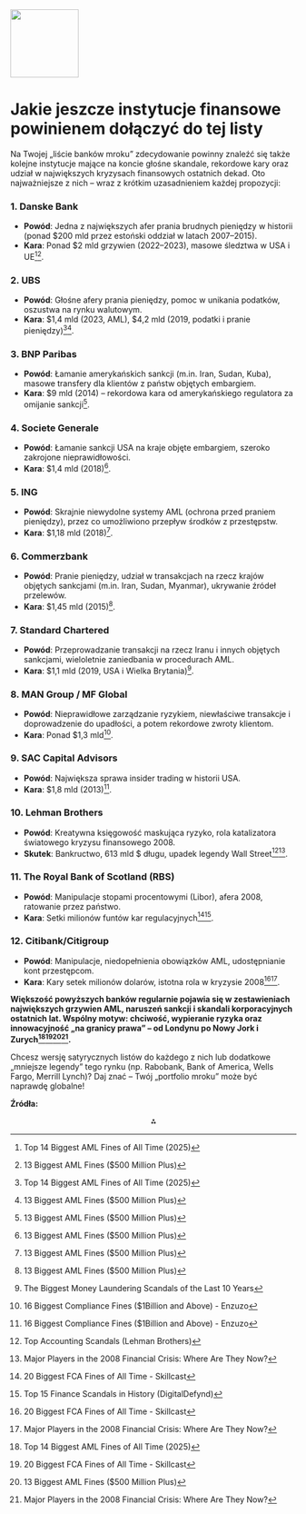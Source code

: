 <img src="https://r2cdn.perplexity.ai/pplx-full-logo-primary-dark%402x.png" class="logo" width="120"/>

# Jakie jeszcze instytucje finansowe powinienem dołączyć do tej listy

Na Twojej „liście banków mroku” zdecydowanie powinny znaleźć się także kolejne instytucje mające na koncie głośne skandale, rekordowe kary oraz udział w największych kryzysach finansowych ostatnich dekad. Oto najważniejsze z nich – wraz z krótkim uzasadnieniem każdej propozycji:

### **1. Danske Bank**

- **Powód**: Jedna z największych afer prania brudnych pieniędzy w historii (ponad \$200 mld przez estoński oddział w latach 2007–2015).
- **Kara**: Ponad \$2 mld grzywien (2022–2023), masowe śledztwa w USA i UE[^1][^2].


### **2. UBS**

- **Powód**: Głośne afery prania pieniędzy, pomoc w unikania podatków, oszustwa na rynku walutowym.
- **Kara**: \$1,4 mld (2023, AML), \$4,2 mld (2019, podatki i pranie pieniędzy)[^1][^2].


### **3. BNP Paribas**

- **Powód**: Łamanie amerykańskich sankcji (m.in. Iran, Sudan, Kuba), masowe transfery dla klientów z państw objętych embargiem.
- **Kara**: \$9 mld (2014) – rekordowa kara od amerykańskiego regulatora za omijanie sankcji[^2].


### **4. Societe Generale**

- **Powód**: Łamanie sankcji USA na kraje objęte embargiem, szeroko zakrojone nieprawidłowości.
- **Kara**: \$1,4 mld (2018)[^2].


### **5. ING**

- **Powód**: Skrajnie niewydolne systemy AML (ochrona przed praniem pieniędzy), przez co umożliwiono przepływ środków z przestępstw.
- **Kara**: \$1,18 mld (2018)[^2].


### **6. Commerzbank**

- **Powód**: Pranie pieniędzy, udział w transakcjach na rzecz krajów objętych sankcjami (m.in. Iran, Sudan, Myanmar), ukrywanie źródeł przelewów.
- **Kara**: \$1,45 mld (2015)[^2].


### **7. Standard Chartered**

- **Powód**: Przeprowadzanie transakcji na rzecz Iranu i innych objętych sankcjami, wieloletnie zaniedbania w procedurach AML.
- **Kara**: \$1,1 mld (2019, USA i Wielka Brytania)[^3].


### **8. MAN Group / MF Global**

- **Powód**: Nieprawidłowe zarządzanie ryzykiem, niewłaściwe transakcje i doprowadzenie do upadłości, a potem rekordowe zwroty klientom.
- **Kara**: Ponad \$1,3 mld[^4].


### **9. SAC Capital Advisors**

- **Powód**: Największa sprawa insider trading w historii USA.
- **Kara**: \$1,8 mld (2013)[^4].


### **10. Lehman Brothers**

- **Powód**: Kreatywna księgowość maskująca ryzyko, rola katalizatora światowego kryzysu finansowego 2008.
- **Skutek**: Bankructwo, 613 mld \$ długu, upadek legendy Wall Street[^5][^6].


### **11. The Royal Bank of Scotland (RBS)**

- **Powód**: Manipulacje stopami procentowymi (Libor), afera 2008, ratowanie przez państwo.
- **Kara**: Setki milionów funtów kar regulacyjnych[^7][^8].


### **12. Citibank/Citigroup**

- **Powód**: Manipulacje, niedopełnienia obowiązków AML, udostępnianie kont przestępcom.
- **Kara**: Kary setek milionów dolarów, istotna rola w kryzysie 2008[^7][^6].

**Większość powyższych banków regularnie pojawia się w zestawieniach największych grzywien AML, naruszeń sankcji i skandali korporacyjnych ostatnich lat. Wspólny motyw: chciwość, wypieranie ryzyka oraz innowacyjność „na granicy prawa” – od Londynu po Nowy Jork i Zurych[^1][^7][^2][^6].**

Chcesz wersję satyrycznych listów do każdego z nich lub dodatkowe „mniejsze legendy” tego rynku (np. Rabobank, Bank of America, Wells Fargo, Merrill Lynch)? Daj znać – Twój „portfolio mroku” może być naprawdę globalne!

**Źródła:**

[^1]: Top 14 Biggest AML Fines of All Time (2025)

[^4]: 16 Biggest Compliance Fines (\$1Billion and Above) - Enzuzo

[^7]: 20 Biggest FCA Fines of All Time - Skillcast

[^3]: The Biggest Money Laundering Scandals of the Last 10 Years

[^5]: Top Accounting Scandals (Lehman Brothers)

[^2]: 13 Biggest AML Fines (\$500 Million Plus)

[^8]: Top 15 Finance Scandals in History (DigitalDefynd)

[^6]: Major Players in the 2008 Financial Crisis: Where Are They Now?

<div style="text-align: center">⁂</div>

[^1]: https://www.sanctionscanner.com/blog/top-14-biggest-aml-fines-of-all-time-updated-for-2025-1034

[^2]: https://www.enzuzo.com/blog/biggest-aml-fines

[^3]: https://sumsub.com/blog/biggest-money-laundering-scandals/

[^4]: https://www.enzuzo.com/blog/biggest-compliance-fines

[^5]: https://corporatefinanceinstitute.com/resources/accounting/top-accounting-scandals/

[^6]: https://www.investopedia.com/insights/major-players-2008-financial-crisis-and-where-they-are-now/

[^7]: https://www.skillcast.com/blog/20-biggest-fca-fines

[^8]: https://digitaldefynd.com/IQ/top-finance-scandals-in-history/

[^9]: http://thefinancialcrimenews.com/bank-fi-aml-sanctions-fines-penalties-in-the-21st-century/

[^10]: https://www.skillcast.com/blog/biggest-aml-fines-annual-report

[^11]: https://amlyze.com/aml-fines/

[^12]: https://www.dw.com/en/deutsche-banks-biggest-scandals/a-54979535

[^13]: https://www.fca.org.uk/news/press-releases/fca-fines-starling-bank-failings-financial-crime-systems-and-controls

[^14]: https://en.wikipedia.org/wiki/List_of_corporate_collapses_and_scandals

[^15]: https://en.wikipedia.org/wiki/Danske_Bank_money_laundering_scandal

[^16]: https://www.economicsobservatory.com/why-did-credit-suisse-fail-and-what-does-it-mean-for-banking-regulation

[^17]: https://www.int-comp.org/insight/the-high-price-of-negligence-inside-td-banks-record-fine/

[^18]: https://en.wikipedia.org/wiki/List_of_banks_acquired_or_bankrupted_during_the_Great_Recession

[^19]: https://arctic-intelligence.com/insights/lessons-from-financial-crime-scandals-risk-assessment-failures-and-mitigation

[^20]: https://www.worldfinance.com/markets/top-5-biggest-financial-scandals-of-all-time

